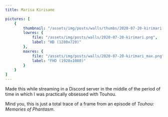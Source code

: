 ```yaml
---
title: Marisa Kirisame

pictures: [
	{
		thumbnail: "/assets/img/posts/walls/thumbs/2020-07-20-kirimari.jpg",
		lowres: {
			file: "/assets/img/posts/walls/2020-07-20-kirimari.png",
			label: "HD (1280x720)"
		},
		maxres: {
			file: "/assets/img/posts/walls/2020-07-20-kirimari_max.png",
			label: "FHD (1920x1080)"
		}
	}
]
---
```

Made this while streaming in a Discord server in the middle of the period of time in which I was practically obsessed with Touhou.

Mind you, this is just a total trace of a frame from an episode of *Touhou: Memories of Phantasm*.
